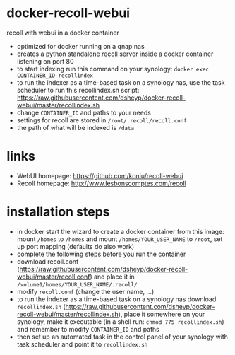 # docker-recoll-webui
recoll with webui in a docker container

- optimized for docker running on a qnap nas
- creates a python standalone recoll server inside a docker container listening on port 80
- to start indexing run this command on your synology:
    `docker exec CONTAINER_ID recollindex`
- to run the indexer as a time-based task on a synology nas, use the task scheduler to run this recollindex.sh script:
    https://raw.githubusercontent.com/dsheyp/docker-recoll-webui/master/recollindex.sh
- change `CONTAINER_ID` and paths to your needs
- settings for recoll are stored in `/root/.recoll/recoll.conf`
- the path of what will be indexed is `/data`

# links

- WebUI homepage: https://github.com/koniu/recoll-webui
- Recoll homepage: http://www.lesbonscomptes.com/recoll

# installation steps

- in docker start the wizard to create a docker container from this image: mount `/homes` to `/homes` and mount `/homes/YOUR_USER_NAME` to `/root`, set up port mapping (defaults do also work)
- complete the following steps before you run the container
- download recoll.conf (https://raw.githubusercontent.com/dsheyp/docker-recoll-webui/master/recoll.conf) and place it in `/volume1/homes/YOUR_USER_NAME/.recoll/`
- modify `recoll.conf` (change the user name, ...)
- to run the indexer as a time-based task on a synology nas download `recollindex.sh` (https://raw.githubusercontent.com/dsheyp/docker-recoll-webui/master/recollindex.sh), place it somewhere on your synology, make it executable (in a shell run: `chmod 775 recollindex.sh`) and remember to modify `CONTAINER_ID` and paths
- then set up an automated task in the control panel of your synology with task scheduler and point it to `recollindex.sh`
